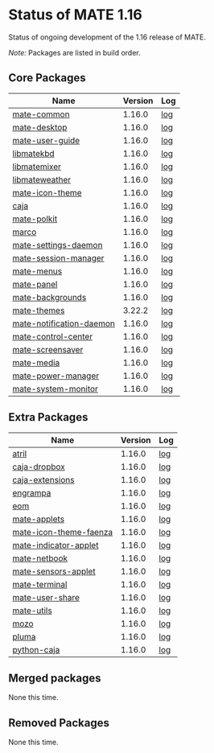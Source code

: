 # Status of MATE 1.16

Status of ongoing development of the 1.16 release of MATE.

_Note:_ Packages are listed in build order.

## Core Packages

Name|Version|Log
---|---|---
[mate-common](https://github.com/mate-desktop/mate-common) |  1.16.0 | [log](https://git.mate-desktop.org/mate-common/log/)
[mate-desktop](https://github.com/mate-desktop/mate-desktop) |  1.16.0 | [log](https://git.mate-desktop.org/mate-desktop/log/)
[mate-user-guide](https://github.com/mate-desktop/mate-user-guide) |  1.16.0 | [log](https://git.mate-desktop.org/mate-user-guide/log/)
[libmatekbd](https://github.com/mate-desktop/libmatekbd) |  1.16.0 | [log](https://git.mate-desktop.org/libmatekbd/log/)
[libmatemixer](https://github.com/mate-desktop/libmatemixer) |  1.16.0 | [log](https://git.mate-desktop.org/libmatemixer/log/)
[libmateweather](https://github.com/mate-desktop/libmateweather) |  1.16.0 | [log](https://git.mate-desktop.org/libmateweather/log/)
[mate-icon-theme](https://github.com/mate-desktop/mate-icon-theme) |  1.16.0 | [log](https://git.mate-desktop.org/mate-icon-theme/log/)
[caja](https://github.com/mate-desktop/caja) |  1.16.0 |  [log](https://git.mate-desktop.org/caja/log/)
[mate-polkit](https://github.com/mate-desktop/mate-polkit) |  1.16.0 | [log](https://git.mate-desktop.org/mate-polkit/log/)
[marco](https://github.com/mate-desktop/marco) |  1.16.0 |  [log](https://git.mate-desktop.org/marco/log/)
[mate-settings-daemon](https://github.com/mate-desktop/mate-settings-daemon) |  1.16.0 | [log](https://git.mate-desktop.org/mate-settings-daemon/log/)
[mate-session-manager](https://github.com/mate-desktop/mate-session-manager) |  1.16.0 | [log](https://git.mate-desktop.org/mate-session-manager/log/)
[mate-menus](https://github.com/mate-desktop/mate-menus) |  1.16.0 | [log](https://git.mate-desktop.org/mate-menus/log/)
[mate-panel](https://github.com/mate-desktop/mate-panel) |  1.16.0 | [log](https://git.mate-desktop.org/mate-panel/log/)
[mate-backgrounds](https://github.com/mate-desktop/mate-backgrounds) |  1.16.0 | [log](https://git.mate-desktop.org/mate-backgrounds/log/)
[mate-themes](https://github.com/mate-desktop/mate-themes) |  3.22.2 | [log](https://git.mate-desktop.org/mate-themes/log/)
[mate-notification-daemon](https://github.com/mate-desktop/mate-notification-daemon) |  1.16.0 | [log](https://git.mate-desktop.org/mate-notification-daemon/log/)
[mate-control-center](https://github.com/mate-desktop/mate-control-center) |  1.16.0 | [log](https://git.mate-desktop.org/mate-control-center/log/)
[mate-screensaver](https://github.com/mate-desktop/mate-screensaver) |  1.16.0 | [log](https://git.mate-desktop.org/mate-screensaver/log/)
[mate-media](https://github.com/mate-desktop/mate-media) |  1.16.0 | [log](https://git.mate-desktop.org/mate-media/log/)
[mate-power-manager](https://github.com/mate-desktop/mate-power-manager) |  1.16.0 | [log](https://git.mate-desktop.org/mate-power-manager/log/)
[mate-system-monitor](https://github.com/mate-desktop/mate-system-monitor) |  1.16.0 | [log](https://git.mate-desktop.org/mate-system-monitor/log/)

## Extra Packages

Name|Version|Log
---|---|---
[atril](https://github.com/mate-desktop/atril) |  1.16.0 |  [log](https://git.mate-desktop.org/atril/log/)
[caja-dropbox](https://github.com/mate-desktop/caja-dropbox) |  1.16.0 | [log](https://git.mate-desktop.org/caja-dropbox/log/)
[caja-extensions](https://github.com/mate-desktop/caja-extensions) |  1.16.0 | [log](https://git.mate-desktop.org/caja-extensions/log/)
[engrampa](https://github.com/mate-desktop/engrampa) |  1.16.0 |  [log](https://git.mate-desktop.org/engrampa/log/)
[eom](https://github.com/mate-desktop/eom) |  1.16.0 |  [log](https://git.mate-desktop.org/eom/log/)
[mate-applets](https://github.com/mate-desktop/mate-applets) |  1.16.0 | [log](https://git.mate-desktop.org/mate-applets/log/)
[mate-icon-theme-faenza](https://github.com/mate-desktop/mate-icon-theme-faenza) |  1.16.0 | [log](https://git.mate-desktop.org/mate-icon-theme-faenza/log/)
[mate-indicator-applet](https://github.com/mate-desktop/mate-indicator-applet) |  1.16.0 | [log](https://git.mate-desktop.org/mate-indicator-applet/log/)
[mate-netbook](https://github.com/mate-desktop/mate-netbook) |  1.16.0 | [log](https://git.mate-desktop.org/mate-netbook/log/)
[mate-sensors-applet](https://github.com/mate-desktop/mate-sensors-applet) |  1.16.0 | [log](https://git.mate-desktop.org/mate-sensors-applet/log/)
[mate-terminal](https://github.com/mate-desktop/mate-terminal) |  1.16.0 | [log](https://git.mate-desktop.org/mate-terminal/log/)
[mate-user-share](https://github.com/mate-desktop/mate-user-share) |  1.16.0 | [log](https://git.mate-desktop.org/mate-user-share/log/)
[mate-utils](https://github.com/mate-desktop/mate-utils) |  1.16.0 | [log](https://git.mate-desktop.org/mate-utils/log/)
[mozo](https://github.com/mate-desktop/mozo) |  1.16.0 |  [log](https://git.mate-desktop.org/mozo/log/)
[pluma](https://github.com/mate-desktop/pluma) |  1.16.0 |  [log](https://git.mate-desktop.org/pluma/log/)
[python-caja](https://github.com/mate-desktop/python-caja) |  1.16.0 | [log](https://git.mate-desktop.org/python-caja/log/)

## Merged packages

None this time.

## Removed Packages

None this time.

